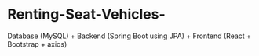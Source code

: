 # Renting-Seat-Vehicles-
Database (MySQL) + Backend (Spring Boot using JPA) + Frontend (React + Bootstrap + axios) 
